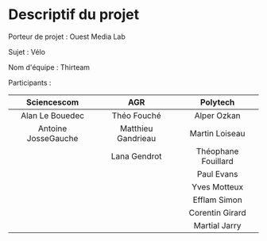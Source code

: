 # Descriptif du projet

Porteur de projet : Ouest Media Lab

Sujet : Vélo

Nom d'équipe : Thirteam

Participants : 

|  Sciencescom        |     AGR            |       Polytech      |
| :-----------------: | :----------------: | :-----------------: |
|   Alan Le Bouedec   |    Théo Fouché     |     Alper Ozkan     |
| Antoine JosseGauche | Matthieu Gandrieau |   Martin Loiseau    |
|                     |    Lana Gendrot    | Théophane Fouillard |
|                     |                    |     Paul Evans      |
|                     |                    |    Yves Motteux     |
|                     |                    |    Efflam Simon     |
|                     |                    |   Corentin Girard   |
|                     |                    |    Martial Jarry    |